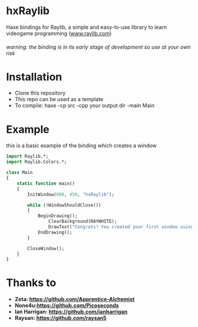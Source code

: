 # hxRaylib
Haxe bindings for Raylib, a simple and easy-to-use library to learn videogame programming (www.raylib.com)

###### warning: the binding is in its early stage of development so use at your own risk

# Installation
- Clone this repository
- This repo can be used as a template 
-  To compile: haxe -cp src -cpp your output dir -main Main

# Example
this is a basic example of the binding which creates a window
```haxe
import Raylib.*;
import Raylib.Colors.*;

class Main
{
    static function main()
    {
        InitWindow(800, 450, "hxRaylib");

        while (!WindowShouldClose())
        {
            BeginDrawing();
                ClearBackground(RAYWHITE);
                DrawText("Congrats! You created your first window using hxRaylib!", 100, 100, 20, RAYWHITE);
            EndDrawing();
        }

        CloseWindow();
    }
}
```

# Thanks to
- **Zeta: https://github.com/Apprentice-Alchemist**
- **None4u:https://github.com/Picoseconds**
- **Ian Harrigan: https://github.com/ianharrigan**
- **Raysan: https://github.com/raysan5**
